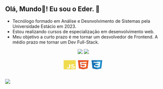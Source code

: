 ## Olá, Mundo🤣! Eu sou o Eder. 👋

-  Tecnólogo formado em Análise e Desnvolvimento de Sistemas pela Universidade Estácio em 2023.
-  Estou realizando cursos de especialização em desenvolvimento web.
-  Meu objetivo a curto prazo é me tornar um desvolvedor de Frontend. A médio prazo me tornar um Dev Full-Stack.

<div align="center">
  <a ref="https://github.com/EderProcopio">
    <img heigth="150em" src="https://github-readme-stats.vercel.app/api?username=EderProcopio&show_icons=true&theme=tokyonight&include_all_commits=true&count_private=true"/>
    <img heigth="150em" src="https://github-readme-stats.vercel.app/api/top-langs/?username=EderProcopio&layout=compact&langs_count=7&theme=tokyonight"/>
  </a>
</div>  

<div align="center" style="display: inline_block";><br>
  <img align="center" alt="Js" height="30" width="40" src="https://raw.githubusercontent.com/devicons/devicon/master/icons/javascript/javascript-plain.svg">
  <img align="center" alt="HTML" height="30" width="40" src="https://raw.githubusercontent.com/devicons/devicon/master/icons/html5/html5-original.svg">
  <img align="center" alt="CSS" height="30" width="40" src="https://raw.githubusercontent.com/devicons/devicon/master/icons/css3/css3-original.svg">
</div>

   <br>

   <a href="https://www.instagram.com/edertsprocopio/" target="_blank"> <img src="https://img.shields.io/badge/-Instagram-%23E4405F?style=for-the-badge&logo=instagram&logoColor=white"> </a>
   
